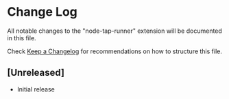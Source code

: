 # Change Log

All notable changes to the "node-tap-runner" extension will be documented in this file.

Check [Keep a Changelog](http://keepachangelog.com/) for recommendations on how to structure this file.

## [Unreleased]

- Initial release
